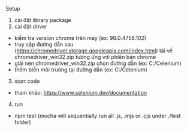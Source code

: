 Setup
1. cài đặt library package 
2. cài đặt driver
  - kiểm tra version chrome trên máy (ex: 98.0.4758.102)
  - truy cập đường dẫn sau (https://chromedriver.storage.googleapis.com/index.html) tải về chromedriver_win32.zip tương ứng với phiên bản chrome
  - giải nén chromedriver_win32.zip chọn đường dẫn (ex: C:/Celenium)
  - thêm biến môi trường tại đường dẫn (ex: C:/Celenium)
3. start code
  - tham khảo: https://www.selenium.dev/documentation
4. run
  - npm test (mocha will sequentially run all .js, .mjs or .cjs under ./test folder)
